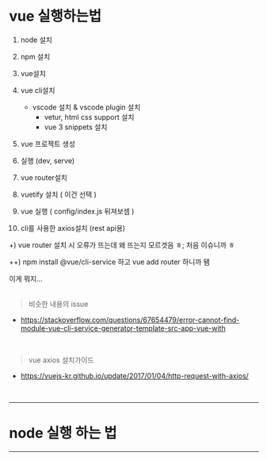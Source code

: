 # vue 실행하는법 


1. node 설치
2. npm 설치
3. vue설치
4. vue cli설치
   - vscode 설치 & vscode plugin 설치
        - vetur, html css support 설치
        - vue 3 snippets 설치

5. vue 프로젝트 생성
6. 실행 (dev, serve)
7. vue router설치
8. vuetify 설치 ( 이건 선택 )
9.  vue 실행 ( config/index.js 뒤져보셈 )
10. cli를 사용한 axios설치 (rest api용)
    

+) vue router 설치 시 오류가 뜨는데 왜 뜨는지 모르겟음 ㅎ;
처음 이슈니까 ㅎ

++) npm install @vue/cli-service 하고
vue add router 하니까 됌

이게 뭐지...
<br>
<br>

> 비슷한 내용의 issue
+ https://stackoverflow.com/questions/67654479/error-cannot-find-module-vue-cli-service-generator-template-src-app-vue-with

<br>

> vue axios 설치가이드
+ https://vuejs-kr.github.io/update/2017/01/04/http-request-with-axios/

<br>

- - - - 
# node 실행 하는 법


- - - -
